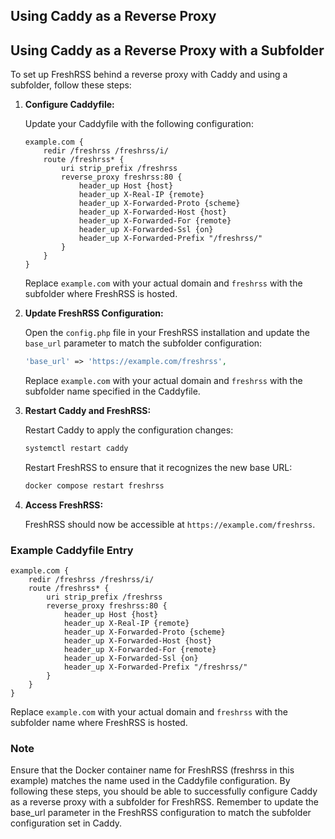 ## Using Caddy as a Reverse Proxy

## Using Caddy as a Reverse Proxy with a Subfolder

To set up FreshRSS behind a reverse proxy with Caddy and using a subfolder, follow these steps:

1. **Configure Caddyfile:**

    Update your Caddyfile with the following configuration:

    ```plaintext
    example.com {
        redir /freshrss /freshrss/i/
        route /freshrss* {
            uri strip_prefix /freshrss
            reverse_proxy freshrss:80 {
                header_up Host {host}
                header_up X-Real-IP {remote}
                header_up X-Forwarded-Proto {scheme}
                header_up X-Forwarded-Host {host}
                header_up X-Forwarded-For {remote}
                header_up X-Forwarded-Ssl {on}
                header_up X-Forwarded-Prefix "/freshrss/"
            }
        }
    }
    ```

    Replace `example.com` with your actual domain and `freshrss` with the subfolder where FreshRSS is hosted.

2. **Update FreshRSS Configuration:**

    Open the `config.php` file in your FreshRSS installation and update the `base_url` parameter to match the subfolder configuration:

    ```php
    'base_url' => 'https://example.com/freshrss',
    ```

    Replace `example.com` with your actual domain and `freshrss` with the subfolder name specified in the Caddyfile.

3. **Restart Caddy and FreshRSS:**

    Restart Caddy to apply the configuration changes:

    ```bash
    systemctl restart caddy
    ```

    Restart FreshRSS to ensure that it recognizes the new base URL:

    ```bash
    docker compose restart freshrss
    ```

4. **Access FreshRSS:**

    FreshRSS should now be accessible at `https://example.com/freshrss`.

### Example Caddyfile Entry

```plaintext
example.com {
    redir /freshrss /freshrss/i/
    route /freshrss* {
        uri strip_prefix /freshrss
        reverse_proxy freshrss:80 {
            header_up Host {host}
            header_up X-Real-IP {remote}
            header_up X-Forwarded-Proto {scheme}
            header_up X-Forwarded-Host {host}
            header_up X-Forwarded-For {remote}
            header_up X-Forwarded-Ssl {on}
            header_up X-Forwarded-Prefix "/freshrss/"
        }
    }
}
```

Replace `example.com` with your actual domain and `freshrss` with the subfolder name where FreshRSS is hosted.

### Note


Ensure that the Docker container name for FreshRSS (freshrss in this example) matches the name used in the Caddyfile configuration. By following these steps, you should be able to successfully configure Caddy as a reverse proxy with a subfolder for FreshRSS. Remember to update the base_url parameter in the FreshRSS configuration to match the subfolder configuration set in Caddy.
